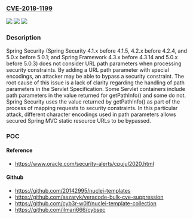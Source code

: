 ### [CVE-2018-1199](https://cve.mitre.org/cgi-bin/cvename.cgi?name=CVE-2018-1199)
![](https://img.shields.io/static/v1?label=Product&message=Spring%20by%20Pivotal&color=blue)
![](https://img.shields.io/static/v1?label=Version&message=n%2Fa&color=blue)
![](https://img.shields.io/static/v1?label=Vulnerability&message=Security%20bypass%20with%20static&color=brighgreen)

### Description

Spring Security (Spring Security 4.1.x before 4.1.5, 4.2.x before 4.2.4, and 5.0.x before 5.0.1; and Spring Framework 4.3.x before 4.3.14 and 5.0.x before 5.0.3) does not consider URL path parameters when processing security constraints. By adding a URL path parameter with special encodings, an attacker may be able to bypass a security constraint. The root cause of this issue is a lack of clarity regarding the handling of path parameters in the Servlet Specification. Some Servlet containers include path parameters in the value returned for getPathInfo() and some do not. Spring Security uses the value returned by getPathInfo() as part of the process of mapping requests to security constraints. In this particular attack, different character encodings used in path parameters allows secured Spring MVC static resource URLs to be bypassed.

### POC

#### Reference
- https://www.oracle.com/security-alerts/cpujul2020.html

#### Github
- https://github.com/20142995/nuclei-templates
- https://github.com/aszaryk/veracode-bulk-cve-suppression
- https://github.com/cyb3r-w0lf/nuclei-template-collection
- https://github.com/ilmari666/cybsec

